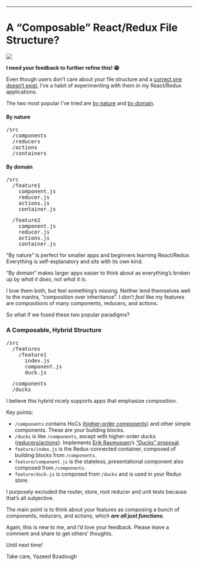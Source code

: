 * * *

# A “Composable” React/Redux File Structure?

![](https://cdn-images-1.medium.com/max/1600/1*ATMuSLHc45UK3RsgJ7-w_w.png)

**I need your feedback to further refine this! 😁**

Even though users don’t care about your file structure and a [correct one doesn’t exist](https://twitter.com/dan_abramov/status/701767939633057793?lang=en), I’ve a habit of experimenting with them in my React/Redux applications.

The two most popular I’ve tried are [by nature](https://github.com/erikras/react-redux-universal-hot-example) and [by domain](https://marmelab.com/blog/2015/12/17/react-directory-structure.html).

#### By nature

<pre name="2941" id="2941" class="graf graf--pre graf-after--h4">/src
  /components
  /reducers
  /actions
  /containers</pre>

#### By domain

<pre name="ec15" id="ec15" class="graf graf--pre graf-after--h4">/src
  /feature1
    component.js
    reducer.js
    actions.js
    container.js</pre>

<pre name="8382" id="8382" class="graf graf--pre graf-after--pre">  /feature2
    component.js
    reducer.js
    actions.js
    container.js</pre>

“By nature” is perfect for smaller apps and beginners learning React/Redux. Everything is self-explanatory and sits with its own kind.

“By domain” makes larger apps easier to think about as everything’s broken up by _what it does_, not _what it is_.

I love them both, but feel something’s missing. Neither lend themselves well to the mantra, “composition over inheritance”. I don’t _feel_ like my features are compositions of many components, reducers, and actions.

So what if we fused these two popular paradigms?

### A Composable, Hybrid Structure

<pre name="5ab1" id="5ab1" class="graf graf--pre graf-after--h3">/src
  /features
    /feature1
      index.js
      component.js
      duck.js</pre>

<pre name="cf1e" id="cf1e" class="graf graf--pre graf-after--pre">  /components
  /ducks</pre>

I believe this hybrid nicely supports apps that emphasize composition.

Key points:

*   `/components` contains HoCs ([higher-order components](https://reactjs.org/docs/higher-order-components.html)) and other simple components. These are your building blocks.
*   `/ducks` is like `/components`, except with higher-order ducks ([reducers/actions](https://redux.js.org/docs/recipes/reducers/ReusingReducerLogic.html)). Implements [Erik Rasmussen](https://medium.com/@erikras)’s [“Ducks” proposal](https://github.com/erikras/ducks-modular-redux).
*   `feature/index.js` is the Redux-connected container, composed of building blocks from `/components`.
*   `feature/component.js` is the stateless, presentational component also composed from `/components`.
*   `feature/duck.js` is composed from `/ducks` and is used in your Redux store.

I purposely excluded the router, store, root reducer and unit tests because that’s all subjective.

The main point is to think about your features as composing a bunch of components, reducers, and actions, which **_are all just functions_**.

Again, this is new to me, and I’d love your feedback. Please leave a comment and share to get others’ thoughts.

Until next time!

Take care,
Yazeed Bzadough